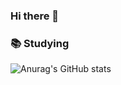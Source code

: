 ### Hi there 👋

<!--
**NoAys/NoAys** is a ✨ _special_ ✨ repository because its `README.md` (this file) appears on your GitHub profile.

Here are some ideas to get you started:

- 🔭 I’m currently working on ...
- 🌱 I’m currently learning ...
- 👯 I’m looking to collaborate on ...
- 🤔 I’m looking for help with ...
- 💬 Ask me about ...
- 📫 How to reach me: ...
- 😄 Pronouns: ...
- ⚡ Fun fact: ...
-->


 <h3> 📚 Studying </h3>
<img src="https://img.shields.io/badge/TypeScript-007396?style=flat&logo=Java&logoColor=white"/>




![Anurag's GitHub stats](https://github-readme-stats.vercel.app/api?username=NoAys&theme=radical&show_icons=true)
